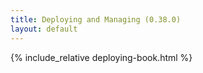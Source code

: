 ```yaml
---
title: Deploying and Managing (0.38.0)
layout: default
---
```


{% include_relative deploying-book.html %}
